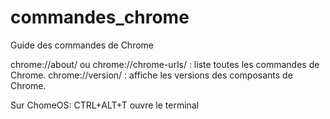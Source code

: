 # commandes_chrome
Guide des commandes de Chrome

chrome://about/ ou chrome://chrome-urls/ : liste toutes les commandes de Chrome.
chrome://version/ : affiche les versions des composants de Chrome.

Sur ChomeOS: CTRL+ALT+T ouvre le terminal
